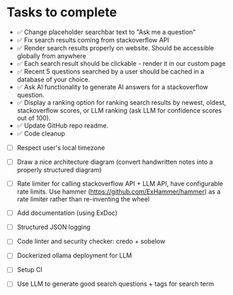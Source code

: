 # Tasks to complete
- ✅ Change placeholder searchbar text to "Ask me a question"
- ✅ Fix search results coming from stackoverflow API
- ✅ Render search results properly on website. Should be accessible globally from anywhere
- ✅ Each search result should be clickable - render it in our custom page
- ✅ Recent 5 questions searched by a user should be cached in a database of your choice.
- ✅ Ask AI functionality to generate AI answers for a stackoverflow question.
- ✅ Display a ranking option for ranking search results by newest, oldest, stackoverflow scores, or LLM ranking (ask LLM for confidence scores out of 100).
- ✅ Update GitHub repo readme.
- ✅ Code cleanup

- [ ] Respect user's local timezone
- [ ] Draw a nice architecture diagram (convert handwritten notes into a properly structured diagram)
- [ ] Rate limiter for calling stackoverflow API + LLM API, have configurable rate limits. Use hammer (https://github.com/ExHammer/hammer) as a rate limiter rather than re-inventing the wheel

- [ ] Add documentation (using ExDoc)
- [ ] Structured JSON logging
- [ ] Code linter and security checker: credo + sobelow
- [ ] Dockerized ollama deployment for LLM
- [ ] Setup CI
- [ ] Use LLM to generate good search questions + tags for search term